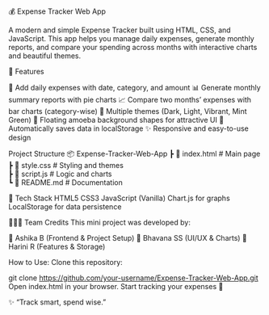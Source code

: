 💰 Expense Tracker Web App

A modern and simple Expense Tracker built using HTML, CSS, and JavaScript.
This app helps you manage daily expenses, generate monthly reports, and compare your spending across months with interactive charts and beautiful themes.

🚀 Features

📅 Add daily expenses with date, category, and amount
📊 Generate monthly summary reports with pie charts
📈 Compare two months’ expenses with bar charts (category-wise)
🎨 Multiple themes (Dark, Light, Vibrant, Mint Green)
🌊 Floating amoeba background shapes for attractive UI
💾 Automatically saves data in localStorage
✨ Responsive and easy-to-use design

Project Structure
📦 Expense-Tracker-Web-App
 ┣ 📜 index.html     # Main page  
 ┣ 📜 style.css      # Styling and themes  
 ┣ 📜 script.js      # Logic and charts  
 ┗ 📜 README.md      # Documentation  
 
🔧 Tech Stack
HTML5
CSS3
JavaScript (Vanilla)
Chart.js for graphs
LocalStorage for data persistence

👨‍👩‍👧 Team Credits
This mini project was developed by:

👩 Ashika B (Frontend & Project Setup)
👩 Bhavana SS (UI/UX & Charts)
👩 Harini R (Features & Storage)

How to Use:
Clone this repository:

git clone https://github.com/your-username/Expense-Tracker-Web-App.git
Open index.html in your browser.
Start tracking your expenses 🚀

✨ “Track smart, spend wise.”
